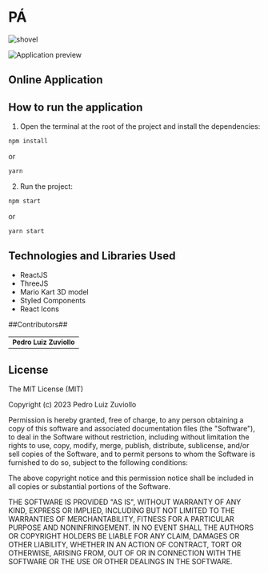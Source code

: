 # PÁ #

![shovel](https://github.com/preduouh/graphc/assets/58116134/848c029a-b051-4896-b94f-e5c1b875ac95)



<img src="./docs/preview-gif.gif" alt="Application preview">

##  Online Application ##



##  How to run the application ##

1. Open the terminal at the root of the project and install the dependencies:
```bash
npm install
```
or
```bash
yarn
```

2. Run the project:
```bash
npm start
```
or
```bash
yarn start
```

## Technologies and Libraries Used

* ReactJS
* ThreeJS
* Mario Kart 3D model
* Styled Components
* React Icons

##Contributors##

<table>
  <tr>
    <td align="center">
        <sub>
          <b>Pedro Luiz Zuviollo</b>
        </sub>
      </a>
    </td>
  </tr>
</table>

## ‍License ##
The MIT License (MIT)

Copyright (c) 2023 Pedro Luiz Zuviollo

Permission is hereby granted, free of charge, to any person obtaining a copy of this software and associated documentation files (the "Software"), to deal in the Software without restriction, including without limitation the rights to use, copy, modify, merge, publish, distribute, sublicense, and/or sell copies of the Software, and to permit persons to whom the Software is furnished to do so, subject to the following conditions:

The above copyright notice and this permission notice shall be included in all copies or substantial portions of the Software.

THE SOFTWARE IS PROVIDED "AS IS", WITHOUT WARRANTY OF ANY KIND, EXPRESS OR IMPLIED, INCLUDING BUT NOT LIMITED TO THE WARRANTIES OF MERCHANTABILITY, FITNESS FOR A PARTICULAR PURPOSE AND NONINFRINGEMENT. IN NO EVENT SHALL THE AUTHORS OR COPYRIGHT HOLDERS BE LIABLE FOR ANY CLAIM, DAMAGES OR OTHER LIABILITY, WHETHER IN AN ACTION OF CONTRACT, TORT OR OTHERWISE, ARISING FROM, OUT OF OR IN CONNECTION WITH THE SOFTWARE OR THE USE OR OTHER DEALINGS IN THE SOFTWARE.
